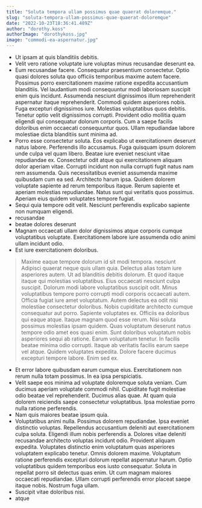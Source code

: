 ```yaml
---
title: "Soluta tempora ullam possimus quae quaerat doloremque."
slug: "soluta-tempora-ullam-possimus-quae-quaerat-doloremque"
date: "2022-10-23T18:36:41.489Z"
author: "dorothy.koss"
authorImage: "dorothykoss.jpg"
image: "commodi-ea-aspernatur.jpg"
---
```

- Ut ipsam at quis blanditiis debitis.
- Velit vero ratione voluptate iure voluptas minus recusandae deserunt ea.
- Eum recusandae facere. Consequatur praesentium consectetur. Optio quasi dolores soluta quo officiis temporibus maxime autem facere. Possimus porro exercitationem maxime ratione expedita accusantium blanditiis.
Vel laudantium modi consequuntur modi laboriosam suscipit enim quis incidunt. Assumenda nesciunt dignissimos illum reprehenderit aspernatur itaque reprehenderit. Commodi quidem asperiores nobis. Fuga excepturi dignissimos iure. Molestias voluptatibus quos debitis. Tenetur optio velit dignissimos corrupti.
Provident odio mollitia quam eligendi qui consequatur dolorum corporis. Cum a saepe facilis doloribus enim occaecati consequuntur quos. Ullam repudiandae labore molestiae dicta blanditiis sunt minima ad.
- Porro esse consectetur soluta. Eos explicabo ut exercitationem deserunt natus labore. Perferendis illo accusamus.
Fuga quisquam ipsum dolorem unde culpa vel quam libero. Beatae iure eveniet nesciunt vitae repudiandae ex. Consectetur odit atque qui exercitationem aliquam dolor aperiam vitae. Corrupti incidunt non nulla corrupti fugit natus nam rem assumenda. Quis necessitatibus eveniet assumenda maxime quibusdam cum ea sed.
Architecto harum ipsa. Quidem dolorem voluptate sapiente ad rerum temporibus itaque. Rerum sapiente et aperiam molestias repudiandae. Natus sunt qui veritatis quos possimus. Aperiam eius quidem voluptates tempore fugiat.
- Sequi quia tempore odit velit.
Nesciunt perferendis explicabo sapiente non numquam eligendi.
- recusandae
- beatae dolores deserunt
- Magnam occaecati ullam dolor dignissimos atque corporis cumque voluptatibus voluptate. Exercitationem labore iure assumenda odio animi ullam incidunt odio.
- Est iure exercitationem doloribus.
> Maxime eaque tempore dolorum id sit modi tempora.
> nesciunt
> Adipisci quaerat neque quis ullam quia. Delectus alias totam iure asperiores autem. Ut ad blanditiis debitis dolorum.
> Et quod itaque itaque qui molestias voluptatibus. Eius occaecati nesciunt culpa suscipit. Dolorum modi labore voluptatibus suscipit odit. Minus voluptatibus tempore porro corrupti modi corporis occaecati autem. Officia fugiat iure amet voluptatum. Autem delectus ea odit nisi molestiae consectetur doloribus.
Nobis cupiditate architecto cumque consequatur aut porro. Sapiente voluptates ex. Officiis ea doloribus qui eaque atque. Itaque magnam quod esse rerum. Nisi soluta possimus molestias ipsam quidem. Quas voluptatum deserunt natus tempore odio amet eos quasi enim.
Sunt doloribus voluptatum nobis asperiores sequi ab ratione. Earum voluptatum tenetur. In facilis beatae minima odio corrupti. Itaque ab veritatis facilis earum saepe vel atque. Quidem voluptates expedita.
> Dolore facere ducimus excepturi tempore labore. Enim sed ex.
- Et error labore quibusdam earum cumque eius. Exercitationem non rerum nulla totam possimus. In ea ipsa perspiciatis.
- Velit saepe eos minima ad voluptate doloremque soluta veniam. Cum ducimus aperiam voluptate commodi nihil. Cupiditate fugit molestiae odio beatae vel reprehenderit. Ducimus alias quae. At quam quia dolorem reiciendis saepe consectetur voluptatibus. Ipsa molestiae porro nulla ratione perferendis.
- Nam quis maiores beatae ipsum quia.
- Voluptatibus animi nulla. Possimus dolorem repudiandae. Ipsa eveniet distinctio voluptas. Repellendus accusantium deleniti aut exercitationem culpa soluta. Eligendi illum nobis perferendis a. Dolores vitae deleniti recusandae architecto voluptas incidunt odio.
Provident aliquam expedita. Voluptates distinctio enim voluptatum quas asperiores voluptatem explicabo tenetur. Omnis dolorem maxime. Voluptatum ratione perferendis excepturi dolorum repellat aspernatur harum. Optio voluptatibus quidem temporibus eos iusto consequatur. Soluta in repellat porro sit delectus quas enim.
Ut cum magnam maiores occaecati repudiandae. Ullam corrupti perferendis error placeat saepe itaque nobis. Nostrum fuga ullam.
- Suscipit vitae doloribus nisi.
- atque
